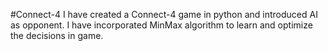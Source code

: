 #Connect-4 
I have created a Connect-4 game in python and introduced AI as opponent. I have incorporated MinMax algorithm to learn and optimize the decisions in game.
